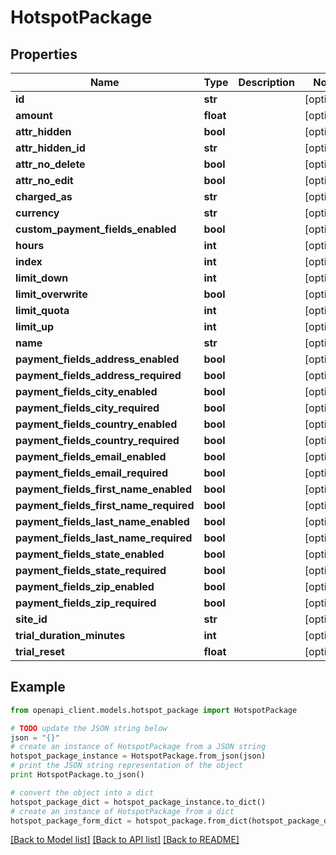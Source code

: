 # HotspotPackage


## Properties

Name | Type | Description | Notes
------------ | ------------- | ------------- | -------------
**id** | **str** |  | [optional] 
**amount** | **float** |  | [optional] 
**attr_hidden** | **bool** |  | [optional] 
**attr_hidden_id** | **str** |  | [optional] 
**attr_no_delete** | **bool** |  | [optional] 
**attr_no_edit** | **bool** |  | [optional] 
**charged_as** | **str** |  | [optional] 
**currency** | **str** |  | [optional] 
**custom_payment_fields_enabled** | **bool** |  | [optional] 
**hours** | **int** |  | [optional] 
**index** | **int** |  | [optional] 
**limit_down** | **int** |  | [optional] 
**limit_overwrite** | **bool** |  | [optional] 
**limit_quota** | **int** |  | [optional] 
**limit_up** | **int** |  | [optional] 
**name** | **str** |  | [optional] 
**payment_fields_address_enabled** | **bool** |  | [optional] 
**payment_fields_address_required** | **bool** |  | [optional] 
**payment_fields_city_enabled** | **bool** |  | [optional] 
**payment_fields_city_required** | **bool** |  | [optional] 
**payment_fields_country_enabled** | **bool** |  | [optional] 
**payment_fields_country_required** | **bool** |  | [optional] 
**payment_fields_email_enabled** | **bool** |  | [optional] 
**payment_fields_email_required** | **bool** |  | [optional] 
**payment_fields_first_name_enabled** | **bool** |  | [optional] 
**payment_fields_first_name_required** | **bool** |  | [optional] 
**payment_fields_last_name_enabled** | **bool** |  | [optional] 
**payment_fields_last_name_required** | **bool** |  | [optional] 
**payment_fields_state_enabled** | **bool** |  | [optional] 
**payment_fields_state_required** | **bool** |  | [optional] 
**payment_fields_zip_enabled** | **bool** |  | [optional] 
**payment_fields_zip_required** | **bool** |  | [optional] 
**site_id** | **str** |  | [optional] 
**trial_duration_minutes** | **int** |  | [optional] 
**trial_reset** | **float** |  | [optional] 

## Example

```python
from openapi_client.models.hotspot_package import HotspotPackage

# TODO update the JSON string below
json = "{}"
# create an instance of HotspotPackage from a JSON string
hotspot_package_instance = HotspotPackage.from_json(json)
# print the JSON string representation of the object
print HotspotPackage.to_json()

# convert the object into a dict
hotspot_package_dict = hotspot_package_instance.to_dict()
# create an instance of HotspotPackage from a dict
hotspot_package_form_dict = hotspot_package.from_dict(hotspot_package_dict)
```
[[Back to Model list]](../README.md#documentation-for-models) [[Back to API list]](../README.md#documentation-for-api-endpoints) [[Back to README]](../README.md)


